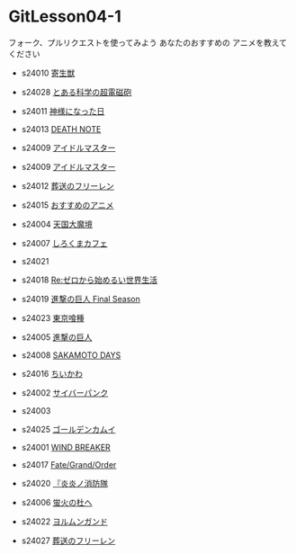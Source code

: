 # GitLesson04-1
フォーク、プルリクエストを使ってみよう
あなたのおすすめの
アニメを教えてください

* s24010 [寄生獣](https://www.vap.co.jp/kiseiju/)
* s24028 [とある科学の超電磁砲](https://toaru-project.com/)
* s24011 [神様になった日](https://kamisama-day.jp/)
* s24013 [DEATH NOTE](https://www.ntv.co.jp/deathnote "DEATH NOTE")
* s24009 [アイドルマスター](https://www.idolmaster-anime.jp/tv/index2.html)

* s24009 [アイドルマスター](https://www.idolmaster-anime.jp/tv/index2.html)
* s24012 [葬送のフリーレン](https://frieren-anime.jp/)
* s24015 [おすすめのアニメ](https://dainanaoji.com "転生したら第七王子だったので~")
* s24004 [天国大魔境](https://tdm-anime.com/)
* s24007 [しろくまカフェ](https://shirokumacafe.jp/)
* s24021
* s24018 [Re:ゼロから始めるい世界生活](https://re-zero-anime.jp/tv/)
* s24019 [進撃の巨人 Final Season](https://shingeki.net/#/)
* s24023 [東京喰種](https://www.marv.jp/special/tokyoghoul/first)
* s24005 [進撃の巨人](https://shingeki.tv/season1/)
* s24008 [SAKAMOTO DAYS](https://www.shonenjump.com/j/rensai/sakamoto.html)
* s24016 [ちいかわ](https://www.anime-chiikawa.jp/ "ちいかわ")
* s24002 [サイバーパンク](https://www.netflix.com/jp/title/81054853)
* s24003
* s24025 [ゴールデンカムイ](https://kamuy-anime.com/)
* s24001 [WIND BREAKER](https://wb-anime.net/)
* s24017 [Fate/Grand/Order](https://anime.fate-go.jp/)
* s24020 [『炎炎ノ消防隊](https://fireforce-anime.jp/)
* s24006 [蛍火の杜へ](https://www.hotarubi.info/story/index.html)
* s24022 [ヨルムンガンド](https://www.jormungand.tv/ "ヨルムンガンド")
* s24027 [葬送のフリーレン](https://frieren-anime.jp/)

